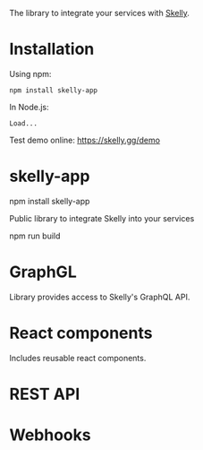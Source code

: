 The library to integrate your services with [Skelly](https://skelly.gg).

# Installation

Using npm:

```
npm install skelly-app
```

In Node.js:

```
Load...
```

Test demo online: https://skelly.gg/demo

# skelly-app

npm install skelly-app

Public library to integrate Skelly into your services

npm run build

# GraphGL

Library provides access to Skelly's GraphQL API.

# React components

Includes reusable react components.

# REST API

# Webhooks
